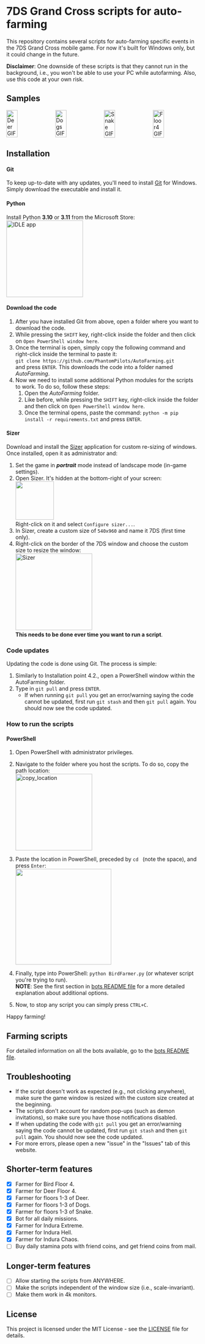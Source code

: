 # 7DS Grand Cross scripts for auto-farming

This repository contains several scripts for auto-farming specific events in the 7DS Grand Cross mobile game.
For now it's built for Windows only, but it could change in the future.

**Disclaimer**: One downside of these scripts is that they cannot run in the background, i.e., you won't be able to use your PC while autofarming.
Also, use this code at your own risk.


## Samples

<div style="display: flex; justify-content: space-between;">
<img src="readme_images/deer_sample.gif" alt="Deer GIF" width="24%">
<img src="readme_images/dogs_sample.gif" alt="Dogs GIF" width="24%">
<img src="readme_images/snake_sample.gif" alt="Snake GIF" width="24%">
<img src="readme_images/bird_floor_4_sample.gif" alt="Floor4 GIF" width="24%">
</div>


## Installation

#### Git

To keep up-to-date with any updates, you'll need to install [Git](https://gitforwindows.org/) for Windows. Simply download the executable and install it.

#### Python 

Install Python <b>3.10</b> or <b>3.11</b> from the Microsoft Store:<br>
<img src="readme_images/python311.png" alt="IDLE app" width="200"/><br>

#### Download the code

1. After you have installed Git from above, open a folder where you want to download the code.
2. While pressing the `SHIFT` key, right-click inside the folder and then click on `Open PowerShell window here`.
3. Once the terminal is open, simply copy the following command and right-click inside the terminal to paste it:<br> 
`git clone https://github.com/PhantomPilots/AutoFarming.git`<br>
and press `ENTER`.
This downloads the code into a folder named _AutoFarming_.
1. Now we need to install some additional Python modules for the scripts to work. To do so, follow these steps:
   1. Open the _AutoFarming_ folder.
   2. Like before, while pressing the `SHIFT` key, right-click inside the folder and then click on `Open PowerShell window here`.
   3. Once the terminal opens, paste the command: `python -m pip install -r requirements.txt` and press `ENTER`.

#### Sizer

Download and install the [Sizer](https://www.brianapps.net/sizer4/) application for custom re-sizing of windows. 
Once installed, open it as administrator and:
1. Set the game in ***portrait*** mode instead of landscape mode (in-game settings).
2. Open Sizer. It's hidden at the bottom-right of your screen:<br>
<img src="readme_images/sizer_icon.png" width="100"/><br>
Right-click on it and select `Configure sizer...`.
3. In Sizer, create a custom size of `540x960` and name it 7DS (first time only).
4. Right-click on the border of the 7DS window and choose the custom size to resize the window:<br>
<img src="readme_images/sizer.png" alt="Sizer" width="200"/><br>
**This needs to be done ever time you want to run a script**.


### Code updates

Updating the code is done using Git. The process is simple:
1. Similarly to Installation point 4.2., open a PowerShell window within the AutoFarming folder.
2. Type in `git pull` and press `ENTER`.
   * If when running `git pull` you get an error/warning saying the code cannot be updated, first run `git stash` and then `git pull` again. You should now see the code updated.

### How to run the scripts

<!-- #### Python IDLE

All scripts require being run as administrator. One way to do so is the following:
1. Press the Windows key and type "IDLE". If Python is installed properly, you should see the IDLE app: <br>
<img src="readme_images/idle_python.png" alt="IDLE app" width="200"/><br>
Right-click on it and run it as an administrator.
2. Click on `File -> Open...` and load the script you want to run.
3. To run the script, press the `F5` key while the 7DS window is **fully visible** on the screen.
4. To stop the script, close the new window that appeared after the previous point (where blue text is being written down). -->

#### PowerShell

<!-- Using the Python IDLE is easier, but it doesn't allow for `CTRL+C` to kill some scripts (like the `BirdFarmer.py`). Using PowerShell is a better alternative: -->
1. Open PowerShell with administrator privileges.
2. Navigate to the folder where you host the scripts. To do so, copy the path location:<br>
<img src="readme_images/copy_location.png" alt="copy_location" width="200"/><br>

3. Paste the location in PowerShell, preceded by `cd ` (note the space), and press `Enter`:<br>
<img src="readme_images/location_in_powershell.png" width="250"/><br>

4. Finally, type into PowerShell: `python BirdFarmer.py` (or whatever script you're trying to run).<br>
**NOTE**: See the first section in [bots README file](BOTS_README.md) for a more detailed explanation about additional options.
5. Now, to stop any script you can simply press `CTRL+C`.

Happy farming!

## Farming scripts

For detailed information on all the bots available, go to the [bots README file](BOTS_README.md).

## Troubleshooting

* If the script doesn't work as expected (e.g., not clicking anywhere), make sure the game window is resized with the custom size created at the beginning.
* The scripts don't account for random pop-ups (such as demon invitations), so make sure you have those notifications disabled.
* If when updating the code with `git pull` you get an error/warning saying the code cannot be updated, first run `git stash` and then `git pull` again. You should now see the code updated.
* For more errors, please open a new "issue" in the "Issues" tab of this website.


## Shorter-term features
- [X] Farmer for Bird Floor 4.
- [X] Farmer for Deer Floor 4.
- [X] Farmer for floors 1-3 of Deer.
- [X] Farmer for floors 1-3 of Dogs.
- [X] Farmer for floors 1-3 of Snake.
- [X] Bot for all daily missions.
- [X] Farmer for Indura Extreme.
- [X] Farmer for Indura Hell.
- [X] Farmer for Indura Chaos.
- [ ] Buy daily stamina pots with friend coins, and get friend coins from mail.

## Longer-term features

- [ ] Allow starting the scripts from ANYWHERE.
- [ ] Make the scripts independent of the window size (i.e., scale-invariant).
- [ ] Make them work in 4k monitors.

## License
This project is licensed under the MIT License - see the [LICENSE](LICENSE) file for details.
